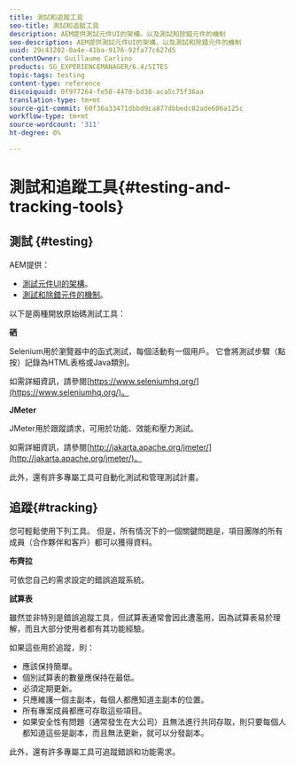 ```yaml
---
title: 測試和追蹤工具
seo-title: 測試和追蹤工具
description: AEM提供測試元件UI的架構，以及測試和除錯元件的機制
seo-description: AEM提供測試元件UI的架構，以及測試和除錯元件的機制
uuid: 29c43202-0a4e-41ba-9176-92fa77c627d5
contentOwner: Guillaume Carlino
products: SG_EXPERIENCEMANAGER/6.4/SITES
topic-tags: testing
content-type: reference
discoiquuid: 0f977264-fe58-4478-bd38-aca5c75f36aa
translation-type: tm+mt
source-git-commit: 60f36a33471dbbd9ca877dbbedc82ade606a125c
workflow-type: tm+mt
source-wordcount: '311'
ht-degree: 0%

---
```



# 測試和追蹤工具{#testing-and-tracking-tools}

## 測試 {#testing}

AEM提供：

* [測試元件UI的架構](/help/sites-developing/hobbes.md)。
* [測試和除錯元件的機制](/help/sites-developing/developer-mode.md)。

以下是兩種開放原始碼測試工具：

**硒**

Selenium用於瀏覽器中的函式測試，每個活動有一個用戶。 它會將測試步驟（點按）記錄為HTML表格或Java類別。

如需詳細資訊，請參閱[https://www.seleniumhq.org/](https://www.seleniumhq.org/)。

**JMeter**

JMeter用於跟蹤請求，可用於功能、效能和壓力測試。

如需詳細資訊，請參閱[http://jakarta.apache.org/jmeter/](http://jakarta.apache.org/jmeter/)。

此外，還有許多專屬工具可自動化測試和管理測試計畫。

## 追蹤{#tracking}

您可輕鬆使用下列工具。 但是，所有情況下的一個關鍵問題是，項目團隊的所有成員（合作夥伴和客戶）都可以獲得資料。

**布齊拉**

可依您自己的需求設定的錯誤追蹤系統。

**試算表**

雖然並非特別是錯誤追蹤工具，但試算表通常會因此遭濫用，因為試算表易於理解，而且大部分使用者都有其功能經驗。

如果這些用於追蹤，則：

* 應該保持簡單。
* 個別試算表的數量應保持在最低。
* 必須定期更新。
* 只應維護一個主副本，每個人都應知道主副本的位置。
* 所有專案成員都應可存取這些項目。
* 如果安全性有問題（通常發生在大公司）且無法進行共同存取，則只要每個人都知道這些是副本，而且無法更新，就可以分發副本。

此外，還有許多專屬工具可追蹤錯誤和功能需求。

